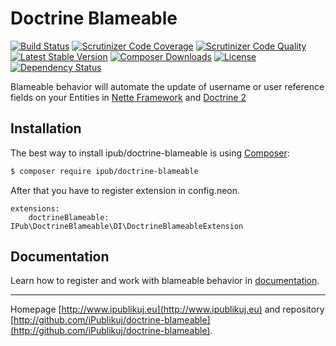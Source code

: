 # Doctrine Blameable

[![Build Status](https://img.shields.io/travis/iPublikuj/doctrine-blameable.svg?style=flat-square)](https://travis-ci.org/iPublikuj/doctrine-blameable)
[![Scrutinizer Code Coverage](https://img.shields.io/scrutinizer/coverage/g/iPublikuj/doctrine-blameable.svg?style=flat-square)](https://scrutinizer-ci.com/g/iPublikuj/doctrine-blameable/?branch=master)
[![Scrutinizer Code Quality](https://img.shields.io/scrutinizer/g/iPublikuj/doctrine-blameable.svg?style=flat-square)](https://scrutinizer-ci.com/g/iPublikuj/doctrine-blameable/?branch=master)
[![Latest Stable Version](https://img.shields.io/packagist/v/ipub/doctrine-blameable.svg?style=flat-square)](https://packagist.org/packages/ipub/doctrine-blameable)
[![Composer Downloads](https://img.shields.io/packagist/dt/ipub/doctrine-blameable.svg?style=flat-square)](https://packagist.org/packages/ipub/doctrine-blameable)
[![License](https://img.shields.io/packagist/l/ipub/doctrine-blameable.svg?style=flat-square)](https://packagist.org/packages/ipub/doctrine-blameable)
[![Dependency Status](https://img.shields.io/versioneye/d/user/projects/568ae065eb4f47003c00103e.svg?style=flat-square)](https://www.versioneye.com/user/projects/568ae065eb4f47003c00103e)

Blameable behavior will automate the update of username or user reference fields on your Entities in [Nette Framework](http://nette.org/) and [Doctrine 2](http://www.doctrine-project.org/)

## Installation

The best way to install ipub/doctrine-blameable is using [Composer](http://getcomposer.org/):

```sh
$ composer require ipub/doctrine-blameable
```

After that you have to register extension in config.neon.

```neon
extensions:
	doctrineBlameable: IPub\DoctrineBlameable\DI\DoctrineBlameableExtension
```

## Documentation

Learn how to register and work with blameable behavior in [documentation](https://github.com/iPublikuj/doctrine-blameable/blob/master/docs/en/index.md).

***
Homepage [http://www.ipublikuj.eu](http://www.ipublikuj.eu) and repository [http://github.com/iPublikuj/doctrine-blameable](http://github.com/iPublikuj/doctrine-blameable).
